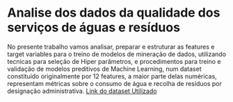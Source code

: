 # Analise dos dados da qualidade dos serviços de águas e resíduos

No presente trabalho vamos analisar, preparar e estruturar as features e target variables para o treino de modelos de mineração de dados, utilizando tecnicas para seleção de Hiper parâmetros, e procedimentos para treino e validação de modelos preditivos de Machine Learning, num dataset constituído originalmente por 12 features, a maior parte delas numéricas, representam métricas sobre o consumo de água e recolha de resíduos por designação administrativa.
[Link do dataset Utilizado](https://dados.gov.pt/s/dadosGovFiles/Dadosdaqualidadedosservicosdeaguaseresiduo.xlsx)
